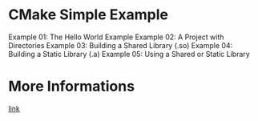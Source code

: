 # CMake Simple Example

Example 01: The Hello World Example
Example 02: A Project with Directories
Example 03: Building a Shared Library (.so)
Example 04: Building a Static Library (.a)
Example 05: Using a Shared or Static Library

# More Informations
[link](http://derekmolloy.ie/hello-world-introductions-to-cmake/)

